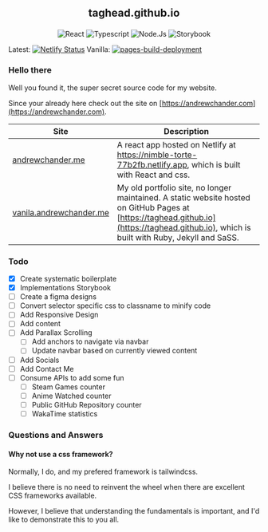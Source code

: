 ## <p style="text-align:center"> taghead.github.io </p>

<div style="text-align:center">
    <img alt="React" src="https://img.shields.io/badge/React-20232A?style=for-the-badge&logo=react&logoColor=61DAFB">
    <img alt="Typescript" src="https://img.shields.io/badge/TypeScript-007ACC?style=for-the-badge&logo=typescript&logoColor=white">
    <img alt="Node.Js" src="https://img.shields.io/badge/Node.js-43853D?style=for-the-badge&logo=node.js&logoColor=white">
    <img alt="Storybook" src="https://img.shields.io/badge/Storybook-BC6884?style=for-the-badge&logo=storybook&logoColor=white">
</div>

Latest: [![Netlify Status](https://api.netlify.com/api/v1/badges/0c28e0e2-f7ee-4f08-8556-045926fe76a4/deploy-status)](https://app.netlify.com/sites/nimble-torte-77b2fb/deploys)
Vanilla: [![pages-build-deployment](https://github.com/taghead/taghead.github.io/actions/workflows/pages/pages-build-deployment/badge.svg)](https://github.com/taghead/taghead.github.io/actions/workflows/pages/pages-build-deployment)

### Hello there

Well you found it, the super secret source code for my website.

Since your already here check out the site on [https://andrewchander.com](https://andrewchander.com).

| Site                                                        | Description                                                                                                                                                   |
| ----------------------------------------------------------- | ------------------------------------------------------------------------------------------------------------------------------------------------------------- |
| [andrewchander.me](https://andrewchander.com)                | A react app hosted on Netlify at https://nimble-torte-77b2fb.netlify.app, which is built with React and css.                                                  |
| [vanila.andrewchander.me](http://vanilla.andrewchander.com/) | My old portfolio site, no longer maintained. A static website hosted on GitHub Pages at [https://taghead.github.io](https://taghead.github.io), which is built with Ruby, Jekyll and SaSS. |

### Todo

- [x] Create systematic boilerplate
- [x] Implementations Storybook
- [ ] Create a figma designs
- [ ] Convert selector specific css to classname to minify code
- [ ] Add Responsive Design
- [ ] Add content
- [ ] Add Parallax Scrolling
  - [ ] Add anchors to navigate via navbar
  - [ ] Update navbar based on currently viewed content
- [ ] Add Socials
- [ ] Add Contact Me
- [ ] Consume APIs to add some fun
  - [ ] Steam Games counter
  - [ ] Anime Watched counter
  - [ ] Public GitHub Repository counter
  - [ ] WakaTime statistics

### Questions and Answers

#### **Why not use a css framework?**

Normally, I do, and my prefered framework is tailwindcss.

I believe there is no need to reinvent the wheel when there are excellent CSS frameworks available.

However, I believe that understanding the fundamentals is important, and I'd like to demonstrate this to you all.
